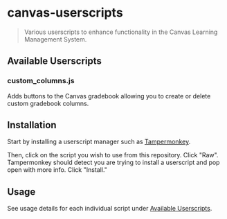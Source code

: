 # canvas-userscripts
> Various userscripts to enhance functionality in the Canvas Learning Management System.

## Available Userscripts

### custom_columns.js

Adds buttons to the Canvas gradebook allowing you to create or delete custom gradebook columns.

## Installation

Start by installing a userscript manager such as [Tampermonkey](https://www.tampermonkey.net/).

Then, click on the script you wish to use from this repository. Click "Raw". Tampermonkey should detect you are trying to install a userscript and pop open with more info. Click "Install."

## Usage

See usage details for each individual script under [Available Userscripts](#available-userscripts).

